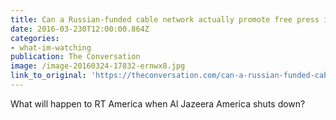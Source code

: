 ```yaml
---
title: Can a Russian-funded cable network actually promote free press in the U.S.?
date: 2016-03-230T12:00:00.864Z
categories: 
- what-im-watching
publication: The Conversation
image: /image-20160324-17832-ernwx8.jpg
link_to_original: 'https://theconversation.com/can-a-russian-funded-cable-network-actually-promote-free-press-in-the-u-s-54620'
---
```



What will happen to RT America when Al Jazeera America shuts down?